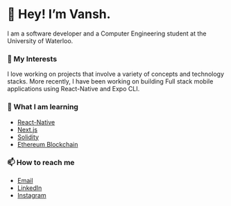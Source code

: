 # 👋 Hey! I’m Vansh.
I am a software developer and a Computer Engineering student at the University of Waterloo.

### 👀 My Interests
I love working on projects that involve a variety of concepts and technology stacks. More recently, I have been working on building Full stack mobile applications using React-Native and Expo CLI. 

### 🌱 What I am learning
- [React-Native](https://reactnative.dev/)
- [Next.js ](https://nextjs.org)
- [Solidity](https://docs.soliditylang.org/en/v0.8.11/)
- [Ethereum Blockchain](https://ethereum.org/en/)

### 📫 How to reach me
- [Email](mailto:vanshmago9@gmail.com)
- [LinkedIn](https://www.linkedin.com/in/vansh-mago/)
- [Instagram](https://www.instagram.com/magovansh/)

<!---
magovansh9/magovansh9 is a ✨ special ✨ repository because its `README.md` (this file) appears on your GitHub profile.
You can click the Preview link to take a look at your changes.
--->

